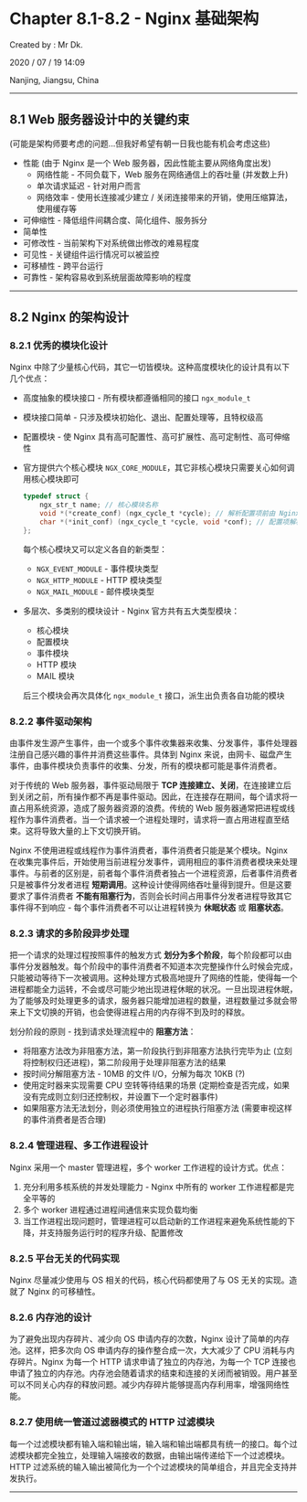 # Chapter 8.1-8.2 - Nginx 基础架构

Created by : Mr Dk.

2020 / 07 / 19 14:09

Nanjing, Jiangsu, China

---

## 8.1 Web 服务器设计中的关键约束

(可能是架构师要考虑的问题...但我好希望有朝一日我也能有机会考虑这些)

* 性能 (由于 Nginx 是一个 Web 服务器，因此性能主要从网络角度出发)
  * 网络性能 - 不同负载下，Web 服务在网络通信上的吞吐量 (并发数上升)
  * 单次请求延迟 - 针对用户而言
  * 网络效率 - 使用长连接减少建立 / 关闭连接带来的开销，使用压缩算法，使用缓存等
* 可伸缩性 - 降低组件间耦合度、简化组件、服务拆分
* 简单性
* 可修改性 - 当前架构下对系统做出修改的难易程度
* 可见性 - 关键组件运行情况可以被监控
* 可移植性 - 跨平台运行
* 可靠性 - 架构容易收到系统层面故障影响的程度

---

## 8.2 Nginx 的架构设计

### 8.2.1 优秀的模块化设计

Nginx 中除了少量核心代码，其它一切皆模块。这种高度模块化的设计具有以下几个优点：

* 高度抽象的模块接口 - 所有模块都遵循相同的接口 `ngx_module_t`

* 模块接口简单 - 只涉及模块初始化、退出、配置处理等，且特权级高

* 配置模块 - 使 Nginx 具有高可配置性、高可扩展性、高可定制性、高可伸缩性

* 官方提供六个核心模块 `NGX_CORE_MODULE`，其它非核心模块只需要关心如何调用核心模块即可

  ```c
  typedef struct {
      ngx_str_t name; // 核心模块名称
      void *(*create_conf) (ngx_cycle_t *cycle); // 解析配置项前由 Nginx 框架调用
      char *(*init_conf) (ngx_cycle_t *cycle, void *conf); // 配置项解析完毕后，通过配置项初始化模块
  };
  ```

  每个核心模块又可以定义各自的新类型：

  * `NGX_EVENT_MODULE` - 事件模块类型
  * `NGX_HTTP_MODULE` - HTTP 模块类型
  * `NGX_MAIL_MODULE` - 邮件模块类型

* 多层次、多类别的模块设计 - Nginx 官方共有五大类型模块：

  * 核心模块
  * 配置模块
  * 事件模块
  * HTTP 模块
  * MAIL 模块

  后三个模块会再次具体化 `ngx_module_t` 接口，派生出负责各自功能的模块

### 8.2.2 事件驱动架构

由事件发生源产生事件，由一个或多个事件收集器来收集、分发事件，事件处理器注册自己感兴趣的事件并消费这些事件。具体到 Nginx 来说，由网卡、磁盘产生事件，由事件模块负责事件的收集、分发，所有的模块都可能是事件消费者。

对于传统的 Web 服务器，事件驱动局限于 **TCP 连接建立、关闭**，在连接建立后到关闭之前，所有操作都不再是事件驱动。因此，在连接存在期间，每个请求将一直占用系统资源，造成了服务器资源的浪费。传统的 Web 服务器通常把进程或线程作为事件消费者。当一个请求被一个进程处理时，请求将一直占用进程直至结束。这将导致大量的上下文切换开销。

Nginx 不使用进程或线程作为事件消费者，事件消费者只能是某个模块。Nginx 在收集完事件后，开始使用当前进程分发事件，调用相应的事件消费者模块来处理事件。与前者的区别是，前者每个事件消费者独占一个进程资源，后者事件消费者只是被事件分发者进程 **短期调用**。这种设计使得网络吞吐量得到提升。但是这要要求了事件消费者 **不能有阻塞行为**，否则会长时间占用事件分发者进程导致其它事件得不到响应 - 每个事件消费者不可以让进程转换为 **休眠状态** 或 **阻塞状态**。

### 8.2.3 请求的多阶段异步处理

把一个请求的处理过程按照事件的触发方式 **划分为多个阶段**，每个阶段都可以由事件分发器触发。每个阶段中的事件消费者不知道本次完整操作什么时候会完成，只能被动等待下一次被调用。这种处理方式极高地提升了网络的性能，使得每一个进程都能全力运转，不会或尽可能少地出现进程休眠的状况。一旦出现进程休眠，为了能够及时处理更多的请求，服务器只能增加进程的数量，进程数量过多就会带来上下文切换的开销，也会使得进程占用的内存得不到及时的释放。

划分阶段的原则 - 找到请求处理流程中的 **阻塞方法**：

* 将阻塞方法改为非阻塞方法，第一阶段执行到非阻塞方法执行完毕为止 (立刻将控制权归还进程)，第二阶段用于处理非阻塞方法的结果
* 按时间分解阻塞方法 - 10MB 的文件 I/O，分解为每次 10KB (?)
* 使用定时器来实现需要 CPU 空转等待结果的场景 (定期检查是否完成，如果没有完成则立刻归还控制权，并设置下一个定时器事件)
* 如果阻塞方法无法划分，则必须使用独立的进程执行阻塞方法 (需要审视这样的事件消费者是否合理)

### 8.2.4 管理进程、多工作进程设计

Nginx 采用一个 master 管理进程，多个 worker 工作进程的设计方式。优点：

1. 充分利用多核系统的并发处理能力 - Nginx 中所有的 worker 工作进程都是完全平等的
2. 多个 worker 进程通过进程间通信来实现负载均衡
3. 当工作进程出现问题时，管理进程可以启动新的工作进程来避免系统性能的下降，并支持服务运行时的程序升级、配置修改

### 8.2.5 平台无关的代码实现

Nginx 尽量减少使用与 OS 相关的代码，核心代码都使用了与 OS 无关的实现。造就了 Nginx 的可移植性。

### 8.2.6 内存池的设计

为了避免出现内存碎片、减少向 OS 申请内存的次数，Nginx 设计了简单的内存池。这样，把多次向 OS 申请内存的操作整合成一次，大大减少了 CPU 消耗与内存碎片。Nginx 为每一个 HTTP 请求申请了独立的内存池，为每一个 TCP 连接也申请了独立的内存池。内存池会随着请求的结束和连接的关闭而被销毁。用户甚至可以不同关心内存的释放问题。减少内存碎片能够提高内存利用率，增强网络性能。

### 8.2.7 使用统一管道过滤器模式的 HTTP 过滤模块

每一个过滤模块都有输入端和输出端，输入端和输出端都具有统一的接口。每个过滤模块都完全独立，处理输入端接收的数据，由输出端传递给下一个过滤模块。HTTP 过滤系统的输入输出被简化为一个个过滤模块的简单组合，并且完全支持并发执行。

---

